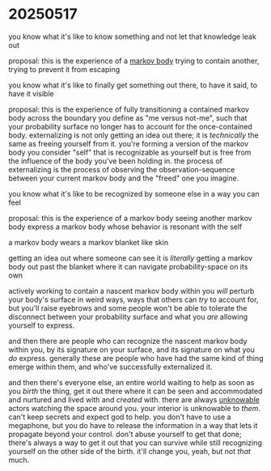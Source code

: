 # 20250517

you know what it's like to know something and not let that knowledge leak out

proposal: this is the experience of a [markov body](15/markov-bodies.md) trying to contain another, trying to prevent it from escaping

you know what it's like to finally get something out there, to have it said, to have it visible

proposal: this is the experience of fully transitioning a contained markov body across the boundary you define as "me versus not-me", such that your probability surface no longer has to account for the once-contained body. externalizing is not only getting an idea out there; it is _technically_ the same as freeing yourself from it. you're forming a version of the markov body you consider "self" that is recognizable as yourself but is free from the influence of the body you've been holding in. the process of externalizing is the process of observing the observation-sequence between your current markov body and the "freed" one you imagine.

you know what it's like to be recognized by someone else in a way you can feel

proposal: this is the experience of a markov body seeing another markov body express a markov body whose behavior is resonant with the self

a markov body wears a markov blanket like skin

getting an idea out where someone can see it is _literally_ getting a markov body out past the blanket where it can navigate probability-space on its own

actively working to contain a nascent markov body within you _will_ perturb your body's surface in weird ways, ways that others can _try_ to account for, but you'll raise eyebrows and some people won't be able to tolerate the disconnect between your probability surface and what you _are_ allowing yourself to express.

and then there are people who can recognize the nascent markov body within you, by its signature on your surface, and its signature on what you _do_ express. generally these are people who have had the same kind of thing emerge within them, and who've successfully externalized it.

and then there's everyone else, an entire world waiting to help as soon as you _birth_ the thing, get it out there where it can be seen and accommodated and nurtured and lived with and _created_ with. there are always [unknowable](12/the-three-body-solution.md) actors watching the space around you. your interior is unknowable to _them_. can't keep secrets and expect god to help. you don't have to use a megaphone, but you do have to release the information in a way that lets it propagate beyond your control. don't abuse yourself to get that done; there's always a way to get it out that you can survive while still recognizing yourself on the other side of the birth. it'll change you, yeah, but not _that_ much.

